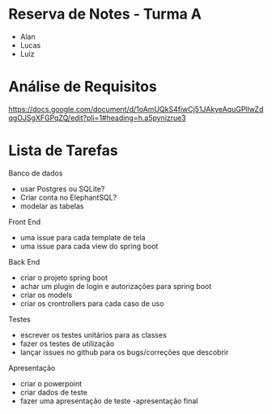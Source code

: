 # Reserva de Notes - Turma A
- Alan
- Lucas
- Luiz

# Análise de Requisitos
https://docs.google.com/document/d/1oAmUQkS4fiwCj51JAkyeAquGPllwZdqgOJSgXFGPqZQ/edit?pli=1#heading=h.a5pynizrue3

# Lista de Tarefas

Banco de dados
- usar Postgres ou SQLite?
- Criar conta no ElephantSQL?
- modelar as tabelas

Front End
- uma issue para cada template de tela
- uma issue para cada view do spring boot

Back End
- criar o projeto spring boot
- achar um plugin de login e autorizações para spring boot
- criar os models
- criar os crontrollers para cada caso de uso

Testes
- escrever os testes unitários para as classes
- fazer os testes de utilização
- lançar issues no github para os bugs/correções que descobrir

Apresentação
- criar o powerpoint
- criar dados de teste
- fazer uma apresentação de teste
-apresentação final

